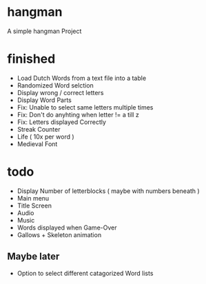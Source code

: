 # hangman

A simple hangman Project

# finished
- Load Dutch Words from a text file into a table
- Randomized Word selction
- Display wrong / correct letters
- Display Word Parts
- Fix: Unable to select same letters multiple times
- Fix: Don't do anyhting when letter != a till z
- Fix: Letters displayed Correctly
- Streak Counter
- Life ( 10x per word )
- Medieval Font

# todo

- Display Number of letterblocks ( maybe with numbers beneath )
- Main menu
- Title Screen
- Audio
- Music
- Words displayed when Game-Over
- Gallows + Skeleton animation



## Maybe later
- Option to select different catagorized Word lists

